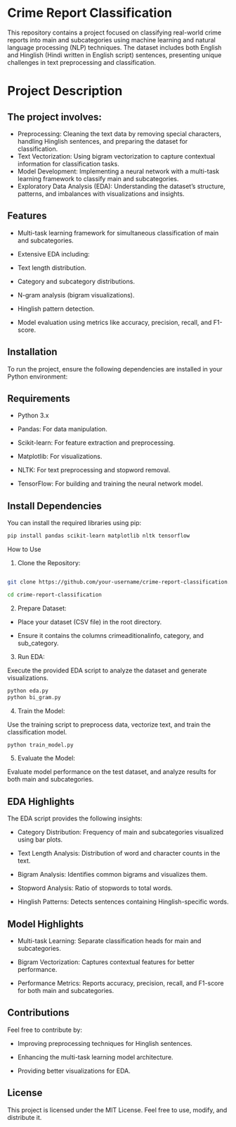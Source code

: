 
# **Crime Report Classification**
This repository contains a project focused on classifying real-world crime reports into main and subcategories using machine learning and natural language processing (NLP) techniques. The dataset includes both English and Hinglish (Hindi written in English script) sentences, presenting unique challenges in text preprocessing and classification.



# **Project Description** 

## The project involves:
- Preprocessing: Cleaning the text data by removing special characters, handling Hinglish sentences, and preparing the dataset for classification.
- Text Vectorization: Using bigram vectorization to capture contextual information for classification tasks.
- Model Development: Implementing a neural network with a multi-task learning framework to classify main and subcategories.
- Exploratory Data Analysis (EDA): Understanding the dataset’s structure, patterns, and imbalances with visualizations and insights.

## Features



- Multi-task learning framework for simultaneous classification of main and subcategories.

- Extensive EDA including:

- Text length distribution.

- Category and subcategory distributions.

- N-gram analysis (bigram visualizations).

- Hinglish pattern detection.

- Model evaluation using metrics like accuracy, precision, recall, and F1-score.



## Installation



To run the project, ensure the following dependencies are installed in your Python environment:



## Requirements



- Python 3.x

- Pandas: For data manipulation.

- Scikit-learn: For feature extraction and preprocessing.

- Matplotlib: For visualizations.

- NLTK: For text preprocessing and stopword removal.

- TensorFlow: For building and training the neural network model.



## Install Dependencies



You can install the required libraries using pip:



```bash 
pip install pandas scikit-learn matplotlib nltk tensorflow 
```



How to Use



1. Clone the Repository:


```bash 

git clone https://github.com/your-username/crime-report-classification.git

cd crime-report-classification
```




2. Prepare Dataset:

- Place your dataset (CSV file) in the root directory.

- Ensure it contains the columns crimeaditionalinfo, category, and sub_category.

3. Run EDA:

Execute the provided EDA script to analyze the dataset and generate visualizations.


```bash 
python eda.py
python bi_gram.py
```




4. Train the Model:

Use the training script to preprocess data, vectorize text, and train the classification model.


```bash 
python train_model.py
```




5. Evaluate the Model:

Evaluate model performance on the test dataset, and analyze results for both main and subcategories.



## EDA Highlights



The EDA script provides the following insights:

- Category Distribution: Frequency of main and subcategories visualized using bar plots.

- Text Length Analysis: Distribution of word and character counts in the text.

- Bigram Analysis: Identifies common bigrams and visualizes them.

- Stopword Analysis: Ratio of stopwords to total words.

- Hinglish Patterns: Detects sentences containing Hinglish-specific words.



## Model Highlights



- Multi-task Learning: Separate classification heads for main and subcategories.

- Bigram Vectorization: Captures contextual features for better performance.

- Performance Metrics: Reports accuracy, precision, recall, and F1-score for both main and subcategories.



## Contributions



Feel free to contribute by:

- Improving preprocessing techniques for Hinglish sentences.

- Enhancing the multi-task learning model architecture.

- Providing better visualizations for EDA.



## License



This project is licensed under the MIT License. Feel free to use, modify, and distribute it.

